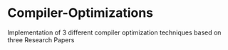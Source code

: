 # Compiler-Optimizations
Implementation of 3 different compiler optimization techniques based on three Research Papers
